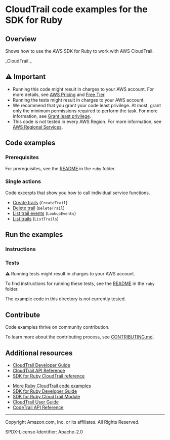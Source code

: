 # CloudTrail code examples for the SDK for Ruby

## Overview

Shows how to use the AWS SDK for Ruby to work with AWS CloudTrail.

<!--custom.overview.start-->
<!--custom.overview.end-->

_CloudTrail _

## ⚠ Important

* Running this code might result in charges to your AWS account. For more details, see [AWS Pricing](https://aws.amazon.com/pricing/) and [Free Tier](https://aws.amazon.com/free/).
* Running the tests might result in charges to your AWS account.
* We recommend that you grant your code least privilege. At most, grant only the minimum permissions required to perform the task. For more information, see [Grant least privilege](https://docs.aws.amazon.com/IAM/latest/UserGuide/best-practices.html#grant-least-privilege).
* This code is not tested in every AWS Region. For more information, see [AWS Regional Services](https://aws.amazon.com/about-aws/global-infrastructure/regional-product-services).

<!--custom.important.start-->
<!--custom.important.end-->

## Code examples

### Prerequisites

For prerequisites, see the [README](../../README.md#Prerequisites) in the `ruby` folder.


<!--custom.prerequisites.start-->
<!--custom.prerequisites.end-->

### Single actions

Code excerpts that show you how to call individual service functions.

- [Create trails](create_trail.rb#L8) (`CreateTrail`)
- [Delete trail](delete_trail.rb#L9) (`DeleteTrail`)
- [List trail events](lookup_events.rb#L8) (`LookupEvents`)
- [List trails](describe_trails.rb#L6) (`ListTrails`)


<!--custom.examples.start-->
<!--custom.examples.end-->

## Run the examples

### Instructions


<!--custom.instructions.start-->
<!--custom.instructions.end-->



### Tests

⚠ Running tests might result in charges to your AWS account.


To find instructions for running these tests, see the [README](../../README.md#Tests)
in the `ruby` folder.



<!--custom.tests.start-->
The example code in this directory is not currently tested.

## Contribute
Code examples thrive on community contribution.

To learn more about the contributing process, see [CONTRIBUTING.md](../../../CONTRIBUTING.md).
<!--custom.tests.end-->

## Additional resources

- [CloudTrail Developer Guide](https://docs.aws.amazon.com/awscloudtrail/latest/userguide/cloudtrail-user-guide.html)
- [CloudTrail API Reference](https://docs.aws.amazon.com/awscloudtrail/latest/APIReference/Welcome.html)
- [SDK for Ruby CloudTrail reference](https://docs.aws.amazon.com/sdk-for-ruby/v3/api/Aws/Cloudtrail.html)

<!--custom.resources.start-->
* [More Ruby CloudTrail code examples](https://docs.aws.amazon.com/sdk-for-ruby/v3/developer-guide/cloud-trail-examples.html)
* [SDK for Ruby Developer Guide](https://aws.amazon.com/developer/language/ruby/)
* [SDK for Ruby CloudTrail Module](https://docs.aws.amazon.com/sdk-for-ruby/v3/api/Aws/CloudTrail.html)
* [CloudTrail User Guide](https://docs.aws.amazon.com/cloudtrail/)
* [CodeTrail API Reference](https://docs.aws.amazon.com/awscloudtrail/latest/APIReference/Welcome.html)
<!--custom.resources.end-->

---

Copyright Amazon.com, Inc. or its affiliates. All Rights Reserved.

SPDX-License-Identifier: Apache-2.0